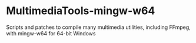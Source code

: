 # MultimediaTools-mingw-w64
Scripts and patches to compile many multimedia utilities, including FFmpeg, with mingw-w64 for 64-bit Windows
